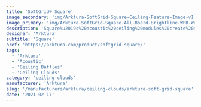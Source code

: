 ```yaml
---
title: 'SoftGrid® Square'
image_secondary: 'img/Arktura-SoftGrid-Square-Ceiling-Feature-Image-v1.png'
image_primary: 'img/Arktura-SoftGrid-Square-All-Board-Brightline-WPB-Web-3.jpg.jpg'
description: 'Square%u2019s%20acoustic%20ceiling%20modules%20create%20a%20linear%20design%20on%20your%20ceiling%20with%20perfectly%20spaced%20perpendicular%20panels.%20You%20can%20follow%20a%20long%20hallway%20by%20connecting%20the%20modules%20together%20for%20a%20seamless%20design%2C%20or%20you%20can%20use%20them%20in%20a%20targeted%20way%20by%20placing%20them%20in%20a%20specific%20location.%20No%20matter%20how%20you%20use%20them%2C%20you%u2019ll%20get%20acoustic%20support%20thanks%20to%20the%20Soft%20Sound%AE%20material.%20And%20now%2C%A0for%20larger%20jobs%2C%A0with%20the%20addition%20of%A0SoftGrid%AE%20Max%20options%2C%A0you%20can%20do%20it%20all%20while%A0maximizing%20value%A0and%A0minimizing%20the%20impact%20on%20the%20environment.'
designer: 'Arktura'
subtitle: 'Square'
href: 'https://arktura.com/product/softgrid-square/'
tags:
  - 'Arktura'
  - 'Acoustic'
  - 'Ceiling Baffles'
  - 'Ceiling Clouds'
category: 'ceiling-clouds'
manufacturer: 'Arktura'
slug: '/manufacturers/arktura/ceiling-clouds/arktura-soft-grid-square'
date: '2021-02-17'
---
```

